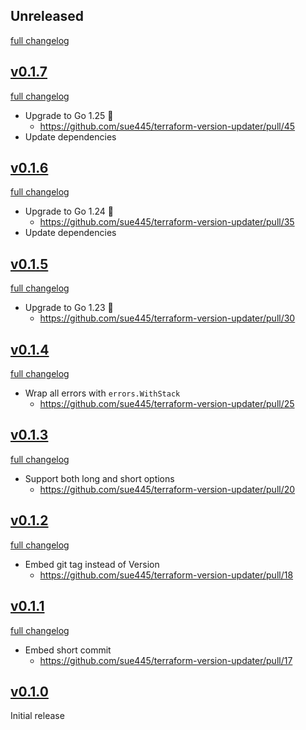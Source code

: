 ## Unreleased
[full changelog](http://github.com/sue445/terraform-version-updater/compare/v0.1.7...main)

## [v0.1.7](https://github.com/sue445/terraform-version-updater/releases/tag/v0.1.7)
[full changelog](http://github.com/sue445/terraform-version-updater/compare/v0.1.6...v0.1.7)

* Upgrade to Go 1.25 :rocket:
  * https://github.com/sue445/terraform-version-updater/pull/45
* Update dependencies

## [v0.1.6](https://github.com/sue445/terraform-version-updater/releases/tag/v0.1.6)
[full changelog](http://github.com/sue445/terraform-version-updater/compare/v0.1.5...v0.1.6)

* Upgrade to Go 1.24 :rocket:
  * https://github.com/sue445/terraform-version-updater/pull/35
* Update dependencies

## [v0.1.5](https://github.com/sue445/terraform-version-updater/releases/tag/v0.1.5)
[full changelog](http://github.com/sue445/terraform-version-updater/compare/v0.1.4...v0.1.5)

* Upgrade to Go 1.23 :rocket:
  * https://github.com/sue445/terraform-version-updater/pull/30

## [v0.1.4](https://github.com/sue445/terraform-version-updater/releases/tag/v0.1.4)
[full changelog](http://github.com/sue445/terraform-version-updater/compare/v0.1.3...v0.1.4)

* Wrap all errors with `errors.WithStack`
  * https://github.com/sue445/terraform-version-updater/pull/25

## [v0.1.3](https://github.com/sue445/terraform-version-updater/releases/tag/v0.1.3)
[full changelog](http://github.com/sue445/terraform-version-updater/compare/v0.1.2...v0.1.3)

* Support both long and short options
  * https://github.com/sue445/terraform-version-updater/pull/20

## [v0.1.2](https://github.com/sue445/terraform-version-updater/releases/tag/v0.1.2)
[full changelog](http://github.com/sue445/terraform-version-updater/compare/v0.1.1...v0.1.2)

* Embed git tag instead of Version
  * https://github.com/sue445/terraform-version-updater/pull/18

## [v0.1.1](https://github.com/sue445/terraform-version-updater/releases/tag/v0.1.1)
[full changelog](http://github.com/sue445/terraform-version-updater/compare/v0.1.0...v0.1.1)

* Embed short commit
  * https://github.com/sue445/terraform-version-updater/pull/17

## [v0.1.0](https://github.com/sue445/terraform-version-updater/releases/tag/v0.1.0)
Initial release
